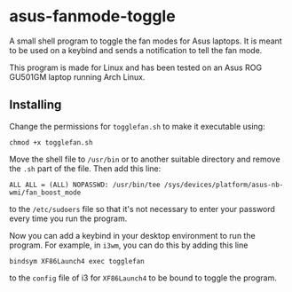 # asus-fanmode-toggle
A small shell program to toggle the fan modes for Asus laptops. It is meant to be used on a keybind and sends a notification to tell the fan mode.

This program is made for Linux and has been tested on an Asus ROG GU501GM laptop running Arch Linux. 


## Installing

Change the permissions for `togglefan.sh` to make it executable using:
```
chmod +x togglefan.sh
```


Move the shell file to `/usr/bin` or to another suitable directory and remove the `.sh` part of the file. Then add this line:

```
ALL ALL = (ALL) NOPASSWD: /usr/bin/tee /sys/devices/platform/asus-nb-wmi/fan_boost_mode
```
to the `/etc/sudoers` file so that it's not necessary to enter your password every time you run the program. 

Now you can add a keybind in your desktop environment to run the program. For example, in `i3wm`, you can do this by adding this line 
```
bindsym XF86Launch4 exec togglefan
```
to the `config` file of i3 for `XF86Launch4` to be bound to toggle the program.
